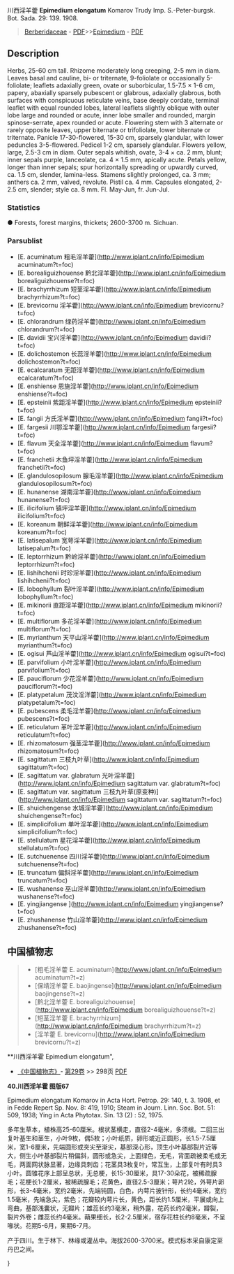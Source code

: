川西淫羊藿 **Epimedium elongatum** Komarov Trudy Imp. S.-Peter-burgsk. Bot. Sada. 29: 139. 1908.

> [Berberidaceae](http://www.iplant.cn/info/Berberidaceae?t=foc) - [PDF](http://www.iplant.cn/foc/pdf/Berberidaceae.pdf)>>[Epimedium](http://www.iplant.cn/info/Epimedium?t=foc) - [PDF](http://www.iplant.cn/foc/pdf/Epimedium.pdf)

## Description

Herbs, 25-60 cm tall. Rhizome moderately long creeping, 2-5 mm in diam. Leaves basal and cauline, bi- or triternate, 9-foliolate or occasionally 5-foliolate; leaflets adaxially green, ovate or suborbicular, 1.5-7.5 × 1-6 cm, papery, abaxially sparsely pubescent or glabrous, adaxially glabrous, both surfaces with conspicuous reticulate veins, base deeply cordate, terminal leaflet with equal rounded lobes, lateral leaflets slightly oblique with outer lobe large and rounded or acute, inner lobe smaller and rounded, margin spinose-serrate, apex rounded or acute. Flowering stem with 3 alternate or rarely opposite leaves, upper biternate or trifoliolate, lower biternate or triternate. Panicle 17-30-flowered, 15-30 cm, sparsely glandular, with lower peduncles 3-5-flowered. Pedicel 1-2 cm, sparsely glandular. Flowers yellow, large, 2.5-3 cm in diam. Outer sepals whitish, ovate, 3-4 × ca. 2 mm, blunt; inner sepals purple, lanceolate, ca. 4 × 1.5 mm, apically acute. Petals yellow, longer than inner sepals; spur horizontally spreading or upwardly curved, ca. 1.5 cm, slender, lamina-less. Stamens slightly prolonged, ca. 3 mm; anthers ca. 2 mm, valved, revolute. Pistil ca. 4 mm. Capsules elongated, 2-2.5 cm, slender; style ca. 8 mm. Fl. May-Jun, fr. Jun-Jul.

### Statistics
● Forests, forest margins, thickets; 2600-3700 m. Sichuan.

### Parsublist

* [E.  acuminatum  粗毛淫羊藿](http://www.iplant.cn/info/Epimedium acuminatum?t=foc)
* [E.  borealiguizhouense  黔北淫羊藿](http://www.iplant.cn/info/Epimedium borealiguizhouense?t=foc)
* [E.  brachyrrhizum  短茎淫羊藿](http://www.iplant.cn/info/Epimedium brachyrrhizum?t=foc)
* [E.  brevicornu  淫羊藿](http://www.iplant.cn/info/Epimedium brevicornu?t=foc)
* [E.  chlorandrum  绿药淫羊藿](http://www.iplant.cn/info/Epimedium chlorandrum?t=foc)
* [E.  davidii  宝兴淫羊藿](http://www.iplant.cn/info/Epimedium davidii?t=foc)
* [E.  dolichostemon  长蕊淫羊藿](http://www.iplant.cn/info/Epimedium dolichostemon?t=foc)
* [E.  ecalcaratum  无距淫羊藿](http://www.iplant.cn/info/Epimedium ecalcaratum?t=foc)
* [E.  enshiense  恩施淫羊藿](http://www.iplant.cn/info/Epimedium enshiense?t=foc)
* [E.  epsteinii  紫距淫羊藿](http://www.iplant.cn/info/Epimedium epsteinii?t=foc)
* [E.  fangii  方氏淫羊藿](http://www.iplant.cn/info/Epimedium fangii?t=foc)
* [E.  fargesii  川鄂淫羊藿](http://www.iplant.cn/info/Epimedium fargesii?t=foc)
* [E.  flavum  天全淫羊藿](http://www.iplant.cn/info/Epimedium flavum?t=foc)
* [E.  franchetii  木鱼坪淫羊藿](http://www.iplant.cn/info/Epimedium franchetii?t=foc)
* [E.  glandulosopilosum  腺毛淫羊藿](http://www.iplant.cn/info/Epimedium glandulosopilosum?t=foc)
* [E.  hunanense  湖南淫羊藿](http://www.iplant.cn/info/Epimedium hunanense?t=foc)
* [E.  ilicifolium  镇坪淫羊藿](http://www.iplant.cn/info/Epimedium ilicifolium?t=foc)
* [E.  koreanum  朝鲜淫羊藿](http://www.iplant.cn/info/Epimedium koreanum?t=foc)
* [E.  latisepalum  宽萼淫羊藿](http://www.iplant.cn/info/Epimedium latisepalum?t=foc)
* [E.  leptorrhizum  黔岭淫羊藿](http://www.iplant.cn/info/Epimedium leptorrhizum?t=foc)
* [E.  lishihchenii  时珍淫羊藿](http://www.iplant.cn/info/Epimedium lishihchenii?t=foc)
* [E.  lobophyllum  裂叶淫羊藿](http://www.iplant.cn/info/Epimedium lobophyllum?t=foc)
* [E.  mikinorii  直距淫羊藿](http://www.iplant.cn/info/Epimedium mikinorii?t=foc)
* [E.  multiflorum  多花淫羊藿](http://www.iplant.cn/info/Epimedium multiflorum?t=foc)
* [E.  myrianthum  天平山淫羊藿](http://www.iplant.cn/info/Epimedium myrianthum?t=foc)
* [E.  ogisui  芦山淫羊藿](http://www.iplant.cn/info/Epimedium ogisui?t=foc)
* [E.  parvifolium  小叶淫羊藿](http://www.iplant.cn/info/Epimedium parvifolium?t=foc)
* [E.  pauciflorum  少花淫羊藿](http://www.iplant.cn/info/Epimedium pauciflorum?t=foc)
* [E.  platypetalum  茂汶淫洋藿](http://www.iplant.cn/info/Epimedium platypetalum?t=foc)
* [E.  pubescens  柔毛淫羊藿](http://www.iplant.cn/info/Epimedium pubescens?t=foc)
* [E.  reticulatum  革叶淫羊藿](http://www.iplant.cn/info/Epimedium reticulatum?t=foc)
* [E.  rhizomatosum  强茎淫羊藿](http://www.iplant.cn/info/Epimedium rhizomatosum?t=foc)
* [E.  sagittatum  三枝九叶草](http://www.iplant.cn/info/Epimedium sagittatum?t=foc)
* [E.  sagittatum var. glabratum  光叶淫羊藿](http://www.iplant.cn/info/Epimedium sagittatum var. glabratum?t=foc)
* [E.  sagittatum var. sagittatum  三枝九叶草(原变种)](http://www.iplant.cn/info/Epimedium sagittatum var. sagittatum?t=foc)
* [E.  shuichengense  水城淫羊藿](http://www.iplant.cn/info/Epimedium shuichengense?t=foc)
* [E.  simplicifolium  单叶淫羊藿](http://www.iplant.cn/info/Epimedium simplicifolium?t=foc)
* [E.  stellulatum  星花淫羊藿](http://www.iplant.cn/info/Epimedium stellulatum?t=foc)
* [E.  sutchuenense  四川淫羊藿](http://www.iplant.cn/info/Epimedium sutchuenense?t=foc)
* [E.  truncatum  偏斜淫羊藿](http://www.iplant.cn/info/Epimedium truncatum?t=foc)
* [E.  wushanense  巫山淫羊藿](http://www.iplant.cn/info/Epimedium wushanense?t=foc)
* [E.  yingjiangense  ](http://www.iplant.cn/info/Epimedium yingjiangense?t=foc)
* [E.  zhushanense  竹山淫羊藿](http://www.iplant.cn/info/Epimedium zhushanense?t=foc)


## 中国植物志

> * [粗毛淫羊藿  E.  acuminatum](http://www.iplant.cn/info/Epimedium acuminatum?t=z)
> * [保靖淫羊藿  E.  baojingense](http://www.iplant.cn/info/Epimedium baojingense?t=z)
> * [黔北淫羊藿  E.  borealiguizhouense](http://www.iplant.cn/info/Epimedium borealiguizhouense?t=z)
> * [短茎淫羊藿  E.  brachyrrhizum](http://www.iplant.cn/info/Epimedium brachyrrhizum?t=z)
> * [淫羊藿  E.  brevicornu](http://www.iplant.cn/info/Epimedium brevicornu?t=z)


**川西淫羊霍 Epimedium elongatum",

* [《中国植物志》](http://www.iplant.cn/frps)- [第29卷](http://www.iplant.cn/frps/vol/29) >> 298页 [PDF](http://www.iplant.cn/frps/pdf/29/298.pdf)


**40.川西淫羊霍 图版67**

Epimedium elongatum Komarov in Acta Hort. Petrop. 29: 140, t. 3. 1908, et in Fedde Repert Sp. Nov. 8: 419, 1910; Steam in Journ. Linn. Soc. Bot. 51: 509, 1938; Ying in Acta Phytotax. Sin. 13 (2) : 52, 1975.

多年生草本，植株高25-60厘米。根状茎横走，直径2-4毫米，多须根。二回三出复叶基生和茎生，小叶9枚，偶5枚；小叶纸质，卵形或近正圆形，长1.5-7.5厘米，宽1-6厘米，先端圆形或突尖至渐尖，基部深心形，顶生小叶基部裂片近等大，侧生小叶基部裂片稍偏斜，圆形或急尖，上面绿色，无毛，背面疏被柔毛或无毛，两面网状脉显著，边缘具刺齿；花茎具3枚复叶，常互生，上部复叶有时具3小叶。圆锥花序上部呈总状，无总梗，长15-30厘米，具17-30朵花，被稀疏腺毛；花梗长1-2厘米，被稀疏腺毛；花黄色，直径2.5-3厘米；萼片2轮，外萼片卵形，长3-4毫米，宽约2毫米，先端钝圆，白色，内萼片披针形，长约4毫米，宽约1.5毫米，先端急尖，紫色；花瓣较内萼片长，黄色，距长约1.5厘米，平展或向上弯曲，基部浅囊状，无瓣片；雄蕊长约3毫米，稍外露，花药长约2毫米，瓣裂，裂片外卷；雌蕊长约4毫米。蒴果细长，长2-2.5厘米，宿存花柱长约8毫米，不呈喙状。花期5-6月，果期6-7月。

产于四川。生于林下、林缘或灌丛中。海拔2600-3700米。模式标本采自康定至丹巴之间。

}